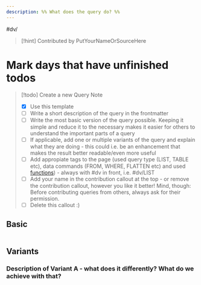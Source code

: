 ```yaml
---
description: %% What does the query do? %%
---
```

#dv/


> [!hint] Contributed by PutYourNameOrSourceHere

# Mark days that have unfinished todos

> [!todo] Create a new Query Note
> - [x] Use this template
> - [ ] Write a short description of the query in the frontmatter
> - [ ] Write the most basic version of the query possible. Keeping it simple and reduce it to the necessary makes it easier for others to understand the important parts of a query
> - [ ] If applicable, add one or multiple variants of the query and explain what they are doing - this could i.e. be an enhancement that makes the result better readable/even more useful
> - [ ] Add appropiate tags to the page (used query type (LIST, TABLE etc), data commands (FROM, WHERE, FLATTEN etc) and used [functions](https://blacksmithgu.github.io/obsidian-dataview/query/functions/))  - always with #dv in front, i.e. #dv/LIST 
> - [ ] Add your name in the contribution callout at the top - or remove the contribution callout, however you like it better! Mind, though: Before contributing queries from others, always ask for their permission.
> - [ ] Delete this callout :) 

## Basic 

```dataview

```

## Variants

### Description of Variant A - what does it differently? What do we achieve with that?

```dataview

```